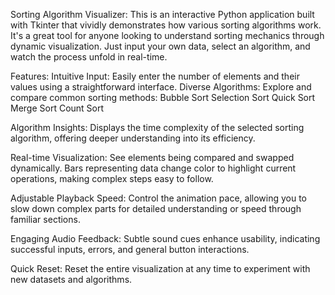 Sorting Algorithm Visualizer:
This is an interactive Python application built with Tkinter that vividly demonstrates how various sorting algorithms work. It's a great tool for anyone looking to understand sorting mechanics through dynamic visualization. Just input your own data, select an algorithm, and watch the process unfold in real-time.

Features:
Intuitive Input: Easily enter the number of elements and their values using a straightforward interface.
Diverse Algorithms: Explore and compare common sorting methods:
    Bubble Sort
    Selection Sort
    Quick Sort
    Merge Sort
    Count Sort

Algorithm Insights: Displays the time complexity of the selected sorting algorithm, offering deeper understanding into its efficiency.

Real-time Visualization: See elements being compared and swapped dynamically. Bars representing data change color to highlight current operations, making complex steps easy to follow.

Adjustable Playback Speed: Control the animation pace, allowing you to slow down complex parts for detailed understanding or speed through familiar sections.

Engaging Audio Feedback: Subtle sound cues enhance usability, indicating successful inputs, errors, and general button interactions.

Quick Reset: Reset the entire visualization at any time to experiment with new datasets and algorithms.
